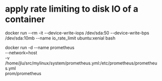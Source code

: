 
# apply rate limiting to disk IO of a container
docker run --rm -it --device-write-iops /dev/sda:50 --device-write-bps /dev/sda:10mb --name io_rate_limit ubuntu:xenial bash

docker run -d --name prometheus \
    --network=host \
    -v /home/jlu/src/mylinux/system/prometheus.yml:/etc/prometheus/prometheus.yml \
    prom/prometheus
